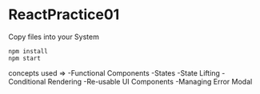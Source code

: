 # ReactPractice01

Copy files into your System
```
npm install
npm start
```
 concepts used => 
                -Functional Components
                -States
                -State Lifting
                -Conditional Rendering
                -Re-usable UI Components
                -Managing Error Modal
